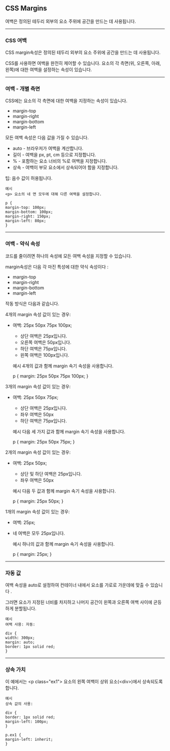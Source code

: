 ## CSS Margins

여백은 정의된 테두리 외부의 요소 주위에 공간을 만드는 데 사용됩니다.

***
### CSS 여백
CSS margin속성은 정의된 테두리 외부의 요소 주위에 공간을 만드는 데 사용됩니다.

CSS를 사용하면 여백을 완전히 제어할 수 있습니다. 요소의 각 측면(위, 오른쪽, 아래, 왼쪽)에 대한 여백을 설정하는 속성이 있습니다.

***
### 여백 - 개별 측면
CSS에는 요소의 각 측면에 대한 여백을 지정하는 속성이 있습니다.

- margin-top
- margin-right
- margin-bottom
- margin-left

모든 여백 속성은 다음 값을 가질 수 있습니다.

- auto - 브라우저가 여백을 계산합니다.
- 길이 - 여백을 px, pt, cm 등으로 지정합니다.
- % - 포함하는 요소 너비의 %로 여백을 지정합니다.
- 상속 - 여백이 부모 요소에서 상속되어야 함을 지정합니다.

팁: 음수 값이 허용됩니다.

    예시
    <p> 요소의 네 면 모두에 대해 다른 여백을 설정합니다.

    p {
    margin-top: 100px;
    margin-bottom: 100px;
    margin-right: 150px;
    margin-left: 80px;
    }

***
### 여백 - 약식 속성
코드를 줄이려면 하나의 속성에 모든 여백 속성을 지정할 수 있습니다.

margin속성은 다음 각 마진 특성에 대한 약식 속성이다 :

- margin-top
- margin-right
- margin-bottom
- margin-left

작동 방식은 다음과 같습니다.

4개의 margin 속성 값이 있는 경우:

- 여백: 25px 50px 75px 100px;
    - 상단 여백은 25px입니다.
    - 오른쪽 여백은 50px입니다.
    - 하단 여백은 75px입니다.
    - 왼쪽 여백은 100px입니다.


    예시
    4개의 값과 함께 margin 속기 속성을 사용합니다.

    p {
    margin: 25px 50px 75px 100px;
    }

3개의 margin 속성 값이 있는 경우:

- 여백: 25px 50px 75px;
    - 상단 여백은 25px입니다.
    - 좌우 여백은 50px
    - 하단 여백은 75px입니다.


    예시
    다음 세 가지 값과 함께 margin 속기 속성을 사용합니다. 

    p {
    margin: 25px 50px 75px;
    }


2개의 margin 속성 값이 있는 경우:

- 여백: 25px 50px;
    - 상단 및 하단 여백은 25px입니다.
    - 좌우 여백은 50px


    예시
    다음 두 값과 함께 margin 속기 속성을 사용합니다. 

    p {
    margin: 25px 50px;
    }


1개의 margin 속성 값이 있는 경우:

- 여백: 25px;
- 네 여백은 모두 25px입니다.


    예시
    하나의 값과 함께 margin 속기 속성을 사용합니다. 

    p {
    margin: 25px;
    }

***
### 자동 값
여백 속성을 auto로 설정하여 컨테이너 내에서 요소를 가로로 가운데에 맞출 수 있습니다 .

그러면 요소가 지정된 너비를 차지하고 나머지 공간이 왼쪽과 오른쪽 여백 사이에 균등하게 분할됩니다.

    예시
    여백 사용: 자동:

    div {
    width: 300px;
    margin: auto;
    border: 1px solid red;
    }

***
### 상속 가치
이 예에서는 \<p class="ex1"> 요소의 왼쪽 여백이 상위 요소(\<div>)에서 상속되도록 합니다.

    예시
    상속 값의 사용:

    div {
    border: 1px solid red;
    margin-left: 100px;
    }

    p.ex1 {
    margin-left: inherit;
    }